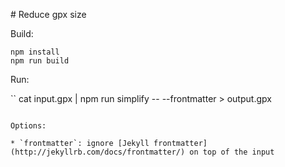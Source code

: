 # Reduce gpx size

Build:

```
npm install
npm run build
```

Run:

``
cat input.gpx | npm run simplify -- --frontmatter > output.gpx
```

Options:

* `frontmatter`: ignore [Jekyll frontmatter](http://jekyllrb.com/docs/frontmatter/) on top of the input
